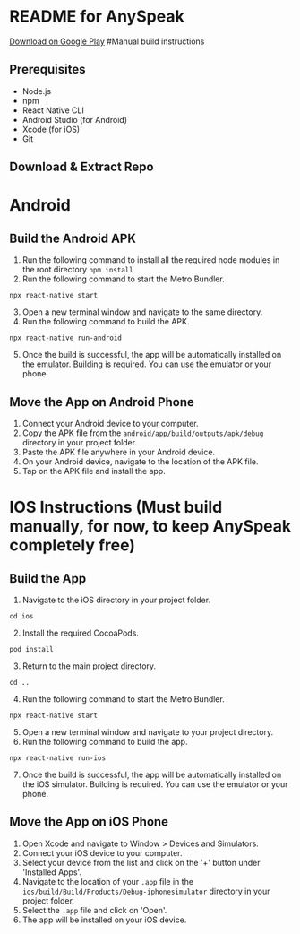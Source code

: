 # README for AnySpeak

<a href='https://play.google.com/store/apps/details?id=com.anyspeak'>Download on Google Play</a>
#Manual build instructions
## Prerequisites
- Node.js
- npm
- React Native CLI
- Android Studio (for Android)
- Xcode (for iOS)
- Git

## Download & Extract Repo

# Android

## Build the Android APK 
1. Run the following command to install all the required node modules in the root directory
```npm install```
2. Run the following command to start the Metro Bundler.
```
npx react-native start
```
3. Open a new terminal window and navigate to the same directory.
4. Run the following command to build the APK.
```
npx react-native run-android
```
5. Once the build is successful, the app will be automatically installed on the emulator. Building is required. You can use the emulator or your phone.

## Move the App on Android Phone
1. Connect your Android device to your computer.
2. Copy the APK file from the `android/app/build/outputs/apk/debug` directory in your project folder.
3. Paste the APK file anywhere in your Android device.
4. On your Android device, navigate to the location of the APK file.
5. Tap on the APK file and install the app.

# IOS Instructions (Must build manually, for now, to keep AnySpeak completely free)

## Build the App
1. Navigate to the iOS directory in your project folder.
```
cd ios
```
2. Install the required CocoaPods.
```
pod install
```
3. Return to the main project directory.
```
cd ..
```
4. Run the following command to start the Metro Bundler.
```
npx react-native start
```
5. Open a new terminal window and navigate to your project directory.
6. Run the following command to build the app.
```
npx react-native run-ios
```
7. Once the build is successful, the app will be automatically installed on the iOS simulator. Building is required. You can use the emulator or your phone.

## Move the App on iOS Phone
1. Open Xcode and navigate to Window > Devices and Simulators.
2. Connect your iOS device to your computer.
3. Select your device from the list and click on the '+' button under 'Installed Apps'.
4. Navigate to the location of your `.app` file in the `ios/build/Build/Products/Debug-iphonesimulator` directory in
your project folder.
5. Select the `.app` file and click on 'Open'.
6. The app will be installed on your iOS device.

